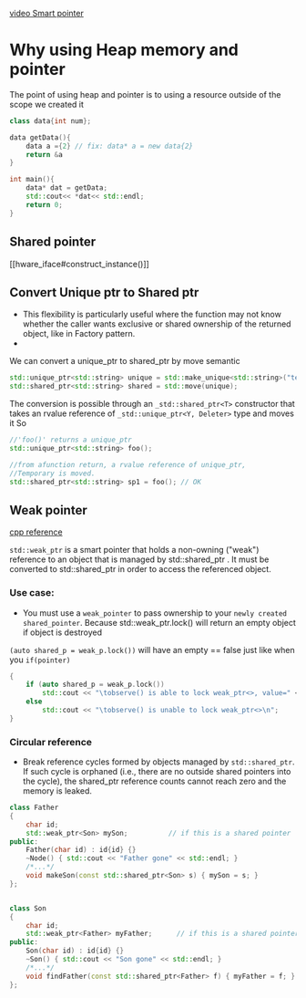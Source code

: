 
[video Smart pointer](https://www.youtube.com/watch?v=x_eHJmdGQ_4)
# Why using Heap memory and pointer
The point of using heap and pointer is to using a resource outside of the scope we created it

```cpp
class data{int num};

data getData(){
	data a ={2} // fix: data* a = new data{2}
	return &a
}

int main(){
	data* dat = getData;
	std::cout<< *dat<< std::endl;
	return 0;
}
```
## Shared pointer

[[hware_iface#construct_instance()]]

## Convert Unique ptr to Shared ptr
[](https://www.nextptr.com/question/qa1257940863/converting-unique_ptr-to-shared_ptr-factory-function-example)

- This flexibility is particularly useful where the function may not know whether the caller wants exclusive or shared ownership of the returned object, like in Factory pattern.
- 

We can convert a unique_ptr to shared_ptr by move semantic
```cpp
std::unique_ptr<std::string> unique = std::make_unique<std::string>("test");
std::shared_ptr<std::string> shared = std::move(unique);
```

The conversion is possible through an `_std::shared_ptr<T>` constructor that takes an rvalue reference of `_std::unique_ptr<Y, Deleter>` type and  moves it
So
```cpp
//'foo()' returns a unique_ptr
std::unique_ptr<std::string> foo();

//from afunction return, a rvalue reference of unique_ptr, 
//Temporary is moved.
std::shared_ptr<std::string> sp1 = foo(); // OK
```


## Weak pointer

[cpp reference](https://en.cppreference.com/w/cpp/memory/weak_ptr)

`std::weak_ptr` is a smart pointer that holds a non-owning ("weak") reference to an object that is managed by std::shared_ptr . 
It must be converted to std::shared_ptr in order to access the referenced object.

### Use case:

- You must use a `weak_pointer` to pass ownership to your `newly created shared_pointer`. Because std::weak_ptr.lock() will return an empty object if object is destroyed

`(auto shared_p = weak_p.lock())` will have an empty == false just like when you `if(pointer)`
```cpp
{
    if (auto shared_p = weak_p.lock())
        std::cout << "\tobserve() is able to lock weak_ptr<>, value=" << *p << '\n';
    else
        std::cout << "\tobserve() is unable to lock weak_ptr<>\n";
}
```

### Circular reference

- Break reference cycles formed by objects managed by `std::shared_ptr`. 
If such cycle is orphaned (i.e., there are no outside shared pointers into the cycle), the shared_ptr reference counts cannot reach zero and the memory is leaked. 
```cpp
class Father
{
    char id;
    std::weak_ptr<Son> mySon;          // if this is a shared pointer
public:
    Father(char id) : id{id} {}
    ~Node() { std::cout << "Father gone" << std::endl; }
    /*...*/
    void makeSon(const std::shared_ptr<Son> s) { mySon = s; }
};


class Son
{
    char id;
    std::weak_ptr<Father> myFather;      // if this is a shared pointer
public:
    Son(char id) : id{id} {}
    ~Son() { std::cout << "Son gone" << std::endl; }
    /*...*/
    void findFather(const std::shared_ptr<Father> f) { myFather = f; }
};

```